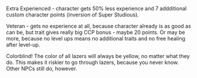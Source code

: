 Extra Experienced - character gets 50% less experience and 7 addditional custom character points (inversion of Super Studious).

Veteran - gets no experience at all, because character already is as good as can be, but trait gives really big CCP bonus - maybe 20 points. Or may be more, because no level ups means no additional traits and no free healing after level-up.

Colorblind! The color of all lazers will always be yellow, no matter what they do. This makes it riskier to go through lazers, because you never know. Other NPCs still do, however.